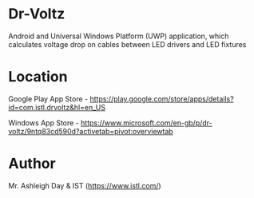 # Dr-Voltz
Android and Universal Windows Platform (UWP) application, which calculates voltage drop on cables between LED drivers and LED fixtures

# Location

Google Play App Store - https://play.google.com/store/apps/details?id=com.istl.drvoltz&hl=en_US

Windows App Store - https://www.microsoft.com/en-gb/p/dr-voltz/9ntq83cd590d?activetab=pivot:overviewtab

# Author
Mr. Ashleigh Day & IST (https://www.istl.com/)
